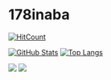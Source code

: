 # 178inaba

[![HitCount](http://hits.dwyl.com/178inaba/178inaba.svg)](http://hits.dwyl.com/178inaba/178inaba)

[![GitHub Stats](https://github-readme-stats.vercel.app/api?username=178inaba&count_private=true&show_icons=true)](https://github.com/anuraghazra/github-readme-stats)
[![Top Langs](https://github-readme-stats.vercel.app/api/top-langs/?username=178inaba&layout=compact)](https://github.com/anuraghazra/github-readme-stats)

<img src="https://github-readme-stats.vercel.app/api?username=178inaba&count_private=true&show_icons=true">
<img src="https://github-readme-stats.vercel.app/api/top-langs/?username=178inaba&layout=compact">
